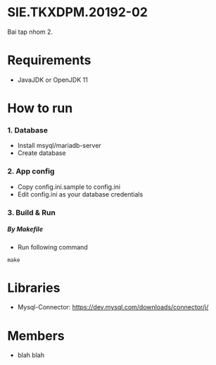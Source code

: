 # SIE.TKXDPM.20192-02
Bai tap nhom 2.

# Requirements
  - JavaJDK or OpenJDK 11

# How to run
### 1. Database
  - Install msyql/mariadb-server
  - Create database
### 2. App config
  - Copy config.ini.sample to config.ini
  - Edit config.ini as your database credentials
### 3. Build & Run
##### By Makefile
  - Run following command
```shell script
make
```

# Libraries
- Mysql-Connector: https://dev.mysql.com/downloads/connector/j/

# Members
- blah blah
